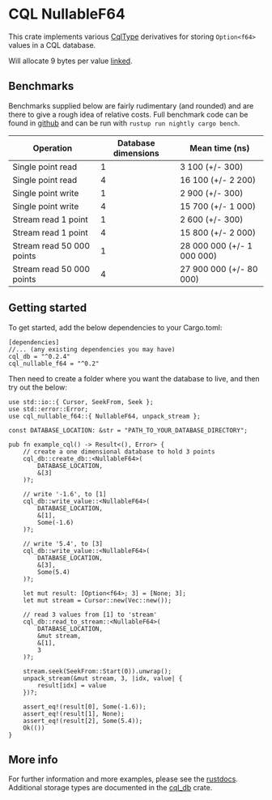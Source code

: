 # CQL NullableF64
This crate implements various [CqlType](https://docs.rs/cql_model/0.2/cql_model/trait.CqlType.html) derivatives for storing `Option<f64>` values in a CQL database.

Will allocate 9 bytes per value [linked](https://docs.rs/cql_db/0.2/cql_db/fn.link_dimensions.html).

## Benchmarks
Benchmarks supplied below are fairly rudimentary (and rounded) and are there to give a rough idea of relative costs.
Full benchmark code can be found in [github](https://github.com/AndrewSisley/CQLDb/tree/master/cql_storage_types/cql_nullable_f64) and can be run with
`rustup run nightly cargo bench`.

Operation | Database dimensions | Mean time (ns)
--- | --- | ---
Single point read | 1 | 3 100 (+/- 300)
Single point read | 4 | 16 100 (+/- 2 200)
Single point write | 1 | 2 900 (+/- 300)
Single point write | 4 | 15 700 (+/- 1 000)
Stream read 1 point | 1 | 2 600 (+/- 300)
Stream read 1 point | 4 | 15 800 (+/- 2 000)
Stream read 50 000 points | 1 | 28 000 000 (+/- 1 000 000)
Stream read 50 000 points | 4 | 27 900 000 (+/- 80 000)

## Getting started
To get started, add the below dependencies to your Cargo.toml:

```
[dependencies]
//... (any existing dependencies you may have)
cql_db = "^0.2.4"
cql_nullable_f64 = "^0.2"
```

Then need to create a folder where you want the database to live, and then try out the below:

```
use std::io::{ Cursor, SeekFrom, Seek };
use std::error::Error;
use cql_nullable_f64::{ NullableF64, unpack_stream };

const DATABASE_LOCATION: &str = "PATH_TO_YOUR_DATABASE_DIRECTORY";

pub fn example_cql() -> Result<(), Error> {
    // create a one dimensional database to hold 3 points
    cql_db::create_db::<NullableF64>(
        DATABASE_LOCATION,
        &[3]
    )?;

    // write '-1.6', to [1]
    cql_db::write_value::<NullableF64>(
        DATABASE_LOCATION,
        &[1],
        Some(-1.6)
    )?;

    // write '5.4', to [3]
    cql_db::write_value::<NullableF64>(
        DATABASE_LOCATION,
        &[3],
        Some(5.4)
    )?;

    let mut result: [Option<f64>; 3] = [None; 3];
    let mut stream = Cursor::new(Vec::new());

    // read 3 values from [1] to 'stream'
    cql_db::read_to_stream::<NullableF64>(
        DATABASE_LOCATION,
        &mut stream,
        &[1],
        3
    )?;

    stream.seek(SeekFrom::Start(0)).unwrap();
    unpack_stream(&mut stream, 3, |idx, value| {
        result[idx] = value
    })?;

    assert_eq!(result[0], Some(-1.6));
    assert_eq!(result[1], None);
    assert_eq!(result[2], Some(5.4));
    Ok(())
}
```

## More info
For further information and more examples, please see the [rustdocs](https://docs.rs/cql_nullable_f64).  Additional storage types are documented in the [cql_db](https://crates.io/crates/cql_db) crate.

